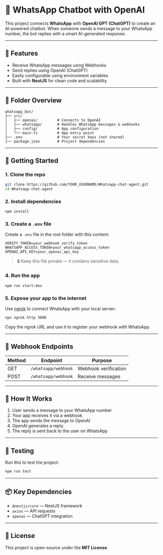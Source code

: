 
# 📱 WhatsApp Chatbot with OpenAI

This project connects **WhatsApp** with **OpenAI GPT (ChatGPT)** to create an AI-powered chatbot. When someone sends a message to your WhatsApp number, the bot replies with a smart AI-generated response.

---

## 🚀 Features

- Receive WhatsApp messages using Webhooks
- Send replies using OpenAI (ChatGPT)
- Easily configurable using environment variables
- Built with **NestJS** for clean code and scalability

---

## 📁 Folder Overview

```
whatsapp_bot/
├── src/
│   ├── openai/         # Connects to OpenAI
│   ├── whatsapp/       # Handles WhatsApp messages & webhooks
│   ├── config/         # App configuration
│   └── main.ts         # App entry point
├── .env                # Your secret keys (not shared)
├── package.json        # Project dependencies
```

---

## 🔧 Getting Started

### 1. Clone the repo

```bash
git clone https://github.com/YOUR_USERNAME/Whatsapp-chat-agent.git
cd Whatsapp-chat-agent
```

### 2. Install dependencies

```bash
npm install
```

### 3. Create a `.env` file

Create a `.env` file in the root folder with this content:

```env
VERIFY_TOKEN=your_webhook_verify_token
WHATSAPP_ACCESS_TOKEN=your_whatsapp_access_token
OPENAI_API_KEY=your_openai_api_key
```

> 🔒 Keep this file private — it contains sensitive data.

### 4. Run the app

```bash
npm run start:dev
```

### 5. Expose your app to the internet

Use [ngrok](https://ngrok.com/) to connect WhatsApp with your local server:

```bash
npx ngrok http 3000
```

Copy the ngrok URL and use it to register your webhook with WhatsApp.

---

## 🔁 Webhook Endpoints

| Method | Endpoint              | Purpose               |
|--------|-----------------------|------------------------|
| GET    | `/whatsapp/webhook`   | Webhook verification   |
| POST   | `/whatsapp/webhook`   | Receive messages       |

---

## 🤖 How It Works

1. User sends a message to your WhatsApp number
2. Your app receives it via a webhook
3. The app sends the message to OpenAI
4. OpenAI generates a reply
5. The reply is sent back to the user on WhatsApp

---

## 🧪 Testing

Run this to test the project:

```bash
npm run test
```

---

## 📦 Key Dependencies

- `@nestjs/core` — NestJS framework
- `axios` — API requests
- `openai` — ChatGPT integration

---

## 📄 License

This project is open-source under the **MIT License**.
